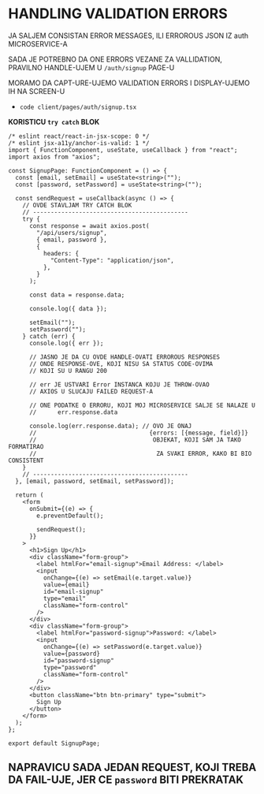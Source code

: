# HANDLING VALIDATION ERRORS

JA SALJEM CONSISTAN ERROR MESSAGES, ILI ERROROUS JSON IZ auth MICROSERVICE-A

SADA JE POTREBNO DA ONE ERRORS VEZANE ZA VALLIDATION, PRAVILNO HANDLE-UJEM U `/auth/signup` PAGE-U

MORAMO DA CAPT-URE-UJEMO VALIDATION ERRORS I DISPLAY-UJEMO IH NA SCREEN-U

- `code client/pages/auth/signup.tsx`

**KORISTICU `try catch` BLOK**

```tsx
/* eslint react/react-in-jsx-scope: 0 */
/* eslint jsx-a11y/anchor-is-valid: 1 */
import { FunctionComponent, useState, useCallback } from "react";
import axios from "axios";

const SignupPage: FunctionComponent = () => {
  const [email, setEmail] = useState<string>("");
  const [password, setPassword] = useState<string>("");

  const sendRequest = useCallback(async () => {
    // OVDE STAVLJAM TRY CATCH BLOK
    // --------------------------------------------
    try {
      const response = await axios.post(
        "/api/users/signup",
        { email, password },
        {
          headers: {
            "Content-Type": "application/json",
          },
        }
      );

      const data = response.data;

      console.log({ data });

      setEmail("");
      setPassword("");
    } catch (err) {
      console.log({ err });

      // JASNO JE DA CU OVDE HANDLE-OVATI ERROROUS RESPONSES
      // ONDE RESPONSE-OVE, KOJI NISU SA STATUS CODE-OVIMA
      // KOJI SU U RANGU 200

      // err JE USTVARI Error INSTANCA KOJU JE THROW-OVAO
      // AXIOS U SLUCAJU FAILED REQUEST-A

      // ONE PODATKE O ERRORU, KOJI MOJ MICROSERVICE SALJE SE NALAZE U
      //      err.response.data

      console.log(err.response.data); // OVO JE ONAJ
      //                                {errors: [{message, field}]}
      //                                 OBJEKAT, KOJI SAM JA TAKO FORMATIRAO
      //                                  ZA SVAKI ERROR, KAKO BI BIO CONSISTENT
    }
    // --------------------------------------------
  }, [email, password, setEmail, setPassword]);

  return (
    <form
      onSubmit={(e) => {
        e.preventDefault();

        sendRequest();
      }}
    >
      <h1>Sign Up</h1>
      <div className="form-group">
        <label htmlFor="email-signup">Email Address: </label>
        <input
          onChange={(e) => setEmail(e.target.value)}
          value={email}
          id="email-signup"
          type="email"
          className="form-control"
        />
      </div>
      <div className="form-group">
        <label htmlFor="password-signup">Password: </label>
        <input
          onChange={(e) => setPassword(e.target.value)}
          value={password}
          id="password-signup"
          type="password"
          className="form-control"
        />
      </div>
      <button className="btn btn-primary" type="submit">
        Sign Up
      </button>
    </form>
  );
};

export default SignupPage;

```

## NAPRAVICU SADA JEDAN REQUEST, KOJI TREBA DA FAIL-UJE, JER CE `password` BITI PREKRATAK

